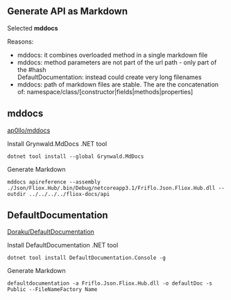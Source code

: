 ## Generate API as Markdown


Selected **mddocs**

Reasons:
- mddocs: it combines overloaded method in a single markdown file
- mddocs: method parameters are not part of the url path - only part of the #hash  
  DefaultDocumentation: instead could create very long filenames
- mddocs: path of markdown files are stable. The are the concatenation of: namespace/class/[constructor|fields|methods|properties]



## **mddocs**

[ap0llo/mddocs](https://github.com/ap0llo/mddocs)


Install Grynwald.MdDocs .NET tool
```
dotnet tool install --global Grynwald.MdDocs
```

Generate Markdown
```
mddocs apireference --assembly ./Json/Fliox.Hub/.bin/Debug/netcoreapp3.1/Friflo.Json.Fliox.Hub.dll --outdir ../../../../fliox-docs/api
```


## **DefaultDocumentation**

[Doraku/DefaultDocumentation](https://github.com/Doraku/DefaultDocumentation)

Install DefaultDocumentation .NET tool
```
dotnet tool install DefaultDocumentation.Console -g
```

Generate Markdown
```
defaultdocumentation -a Friflo.Json.Fliox.Hub.dll -o defaultDoc -s Public --FileNameFactory Name
```
